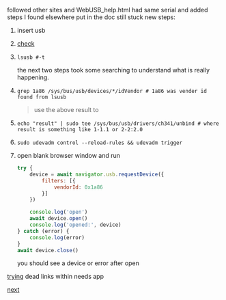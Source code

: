 followed other sites and WebUSB_help.html had same serial and added steps I found elsewhere put in the doc
still stuck new steps:

1. insert usb
1. [check](chrome://device-log/)
1. `lsusb #-t` 
    
    the next two steps took some searching to understand what is really happening. 

1. `grep 1a86 /sys/bus/usb/devices/*/idVendor # 1a86 was vender id found from lsusb`

    > use the above result to 

1. `echo "result" | sudo tee /sys/bus/usb/drivers/ch341/unbind # where result is something like 1-1.1 or 2-2:2.0`
1. `sudo udevadm control --reload-rules && udevadm trigger`
1. open blank browser window and run 
    ```javascript
    try {
        device = await navigator.usb.requestDevice({
            filters: [{
                vendorId: 0x1a86
            }]
        })

        console.log('open')
        await device.open()
        console.log('opened:', device)
    } catch (error) {
        console.log(error)
    }
    await device.close()
    ```
    you should see a device or error after open

[trying](http://renaun.com/blog/2013/05/using-the-chrome-serial-api-with-arduino/)
    dead links within needs app

[next](https://codelabs.developers.google.com/codelabs/web-serial)

